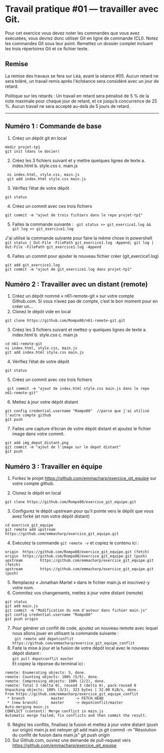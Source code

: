 
<!-- @import "[TOC]" {cmd="toc" depthFrom=1 depthTo=6 orderedList=false} -->
# Travail pratique #01 — travailler avec Git.

Pour cet exercice vous devez noter les commandes que vous avez exécutées, vous devrez donc utiliser Git en ligne de commande (CLI). Notez les commandes Git sous leur point. Remettez un dossier complet incluant les trois répertoires Git et ce fichier texte.

## Remise

La remise des travaux se fera sur Léa, avant la séance #05. Aucun retard ne sera toléré, un travail remis après l'échéance sera considéré avec un jour de retard.

Politique sur les retards : Un travail en retard sera pénalisé de 5 % de la note maximale pour chaque jour de retard, et ce jusqu’à concurrence de 25 %. Aucun travail ne sera accepté au-delà de 5 jours de retard.

---

## Numéro 1 : Commande de base

1.	Créez un dépôt git en local

```
mkdir projet-tp1
git init (dans le docier)
```

 
2.	Créez les 3 fichiers suivant et y mettre quelques lignes de texte
	a.	index.html
	b.	 style.css
	c.	 main.js

```
 ni index.html, style.css, main.js
 git add index.html style.css main.js
```


3.	Vérifiez l’état de votre dépôt
```
git status
```

4.	Créez un commit avec ces trois fichiers
```
git commit -m "ajout de trois fichiers dans le repo projet-tp1"
```

5.	Faites la commande suivante : 
`` git status >> git_exercice1.log && git log >> git_exercice1.log``

J'ai utilisé la commande suivante pour faire la même chose in powershell
`` git status | Out-File -FilePath git_exercice1.log -Append; git log | Out-File -FilePath git_exercice1.log -Append ``

6.	Faites un commit pour ajouter le nouveau fichier créer (git_exercice1.log)
```
git add git_exercice1.log
git commit -m "ajout de git_exercice1.log dans projet-tp1"
```

## Numéro 2 : Travailler avec un distant (remote)

1.	Créez un dépôt nommé « n61-remote-git » sur votre compte Github.com. Si vous n’avez pas de compte, c’est le bon moment pour en créer un…
2.	Clonez le dépôt vide en local
```
git clone https://github.com/Rompo80/n61-remote-git.git
```
3.	Créez les 3 fichiers suivant et mettez-y quelques lignes de texte
	a.	index.html
	b.	 style.css
	c.	 main.js

```
cd n61-remote-git
ni index.html, style.css, main.js
git add index.html style.css main.js
```
4.	Vérifiez l’état de votre dépôt
```
git status
```
5.	Créez un commit avec ces trois fichiers
```
 git commit -m "ajout de index.html style.css main.js dans le repo n61-remote-git"
```
6.	Mettez à jour votre dépôt distant
```
git config credential.username "Rompo80"  //parce que j'ai utilisé l'autre compte github 
git push
```
7.	Faites une capture d’écran de votre dépôt distant et ajoutez le fichier image dans votre commit.
```
git add img_depot_distant.png
git commit -m "ajout de l'image sur le depot distant"
git push
```

## Numéro 3 : Travailler en équipe
1.	Forkez le projet https://github.com/emmacharp/exercice_git_equipe sur votre compte github. 

2.	Clonez le dépôt en local
```
git clone https://github.com/Rompo80/exercice_git_equipe.git
```
3.	Configurez le dépôt upstream pour qu’il pointe vers le dépôt que vous avez forké (et non votre dépôt distant)
```
cd exercice_git_equipe
git remote add upstream https://github.com/emmacharp/exercice_git_equipe.git

```
4.	Exécutez la commande ``git remote -v`` et copiez le contenu ici :
```
origin  https://github.com/Rompo80/exercice_git_equipe.git (fetch)
origin  https://github.com/Rompo80/exercice_git_equipe.git (push)
upstream        https://github.com/emmacharp/exercice_git_equipe.git (fetch)
upstream        https://github.com/emmacharp/exercice_git_equipe.git (push)
```
5.	Remplacez « Jonathan Martel » dans le fichier main.js et inscrivez-y votre nom. 
6.	Commitez vos changements, mettez à jour votre distant (remote)
```
git status
git add main.js
git commit -m "Modification du nom d'auteur dans fichier main.js"
git config credential.username "Rompo80"
git push origin
```


7.	Pour générer un conflit de code, ajoutez un nouveau remote avec lequel nous allons jouer en utilisant la commande suivante :  
`` git remote add depotconflit https://github.com/emmacharp/exercice_git_equipe_conflit``
8.	Faite la mise à jour et la fusion de votre dépôt local avec le nouveau dépôt distant :  
``git pull depotconflit master``  
Et copiez la réponse du terminal ici :  
```
remote: Enumerating objects: 5, done.
remote: Counting objects: 100% (5/5), done.
remote: Compressing objects: 100% (2/2), done.
remote: Total 3 (delta 0), reused 3 (delta 0), pack-reused 0
Unpacking objects: 100% (3/3), 323 bytes | 32.00 KiB/s, done.
From https://github.com/emmacharp/exercice_git_equipe_conflit
 * branch            master     -> FETCH_HEAD
 * [new branch]      master     -> depotconflit/master
Auto-merging main.js
CONFLICT (content): Merge conflict in main.js
Automatic merge failed; fix conflicts and then commit the result.
```
9.	Réglez les conflits, finalisez la fusion et mettez à jour votre distant (push sur origin)
main.js est netoyer 
git add main.js
git commit -m "Résolution du conflit de fusion dans main.js"
git push origin
10.	Sur Github.com, ouvrez une demande de pull-request vers https://github.com/emmacharp/exercice_git_equipe

